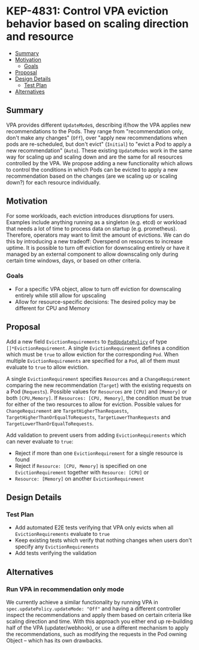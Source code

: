 # KEP-4831: Control VPA eviction behavior based on scaling direction and resource

<!-- toc -->
- [Summary](#summary)
- [Motivation](#motivation)
   - [Goals](#goals)
- [Proposal](#proposal)
- [Design Details](#design-details)
   - [Test Plan](#test-plan)
- [Alternatives](#alternatives)
<!-- /toc -->

## Summary
VPA provides different `UpdateMode`s, describing if/how the VPA applies new recommendations to the Pods. They range from
"recommendation only, don't make any changes" (`Off`), over "apply new recommendations when pods are re-scheduled, but
don't evict" (`Initial`) to "evict a Pod to apply a new recommendation" (`Auto`). These existing `UpdateModes` work in
the same way for scaling up and scaling down and are the same for all resources controlled by the VPA. We propose adding
a new functionality which allows to control the conditions in which Pods can be evicted to apply a new recommendation
based on the changes (are we scaling up or scaling down?) for each resource individually.

## Motivation
For some workloads, each eviction introduces disruptions for users. Examples include anything running as a singleton 
(e.g. etcd) or workload that needs a lot of time to process data on startup (e.g. prometheus). Therefore, operators may
want to limit the amount of evictions. We can do this by introducing a new tradeoff: Overspend on resources to increase 
uptime. It is possible to turn off eviction for downscaling entirely or have it managed by an external component to 
allow downscaling only during certain time windows, days, or based on other criteria.

### Goals
* For a specific VPA object, allow to turn off eviction for downscaling entirely while still allow for upscaling
* Allow for resource-specific decisions: The desired policy may be different for CPU and Memory

## Proposal
Add a new field `EvictionRequirements` to
[`PodUpdatePolicy`](https://github.com/kubernetes/autoscaler/blob/2f4385b72e304216cf745893747da45ef314898f/vertical-pod-autoscaler/pkg/apis/autoscaling.k8s.io/v1/types.go#L109)
of type `[]*EvictionRequirement`. A single `EvictionRequirement` defines a condition which must be `true` to allow
eviction for the corresponding `Pod`. When multiple `EvictionRequirements` are specified for a `Pod`, all of them must
evaluate to `true` to allow eviction.

A single `EvictionRequirement` specifies `Resources` and a `ChangeRequirement` comparing the new recommendation
(`Target`) with the existing requests on a Pod (`Requests`). Possible values for `Resources` are `[CPU]` and `[Memory]`
or both `[CPU,Memory]`. If `Resources: [CPU, Memory]`, the condition must be true for either of the two resources to
allow for eviction. Possible values for `ChangeRequirement` are `TargetHigherThanRequests`,
`TargetHigherThanOrEqualToRequests`, `TargetLowerThanRequests` and `TargetLowerThanOrEqualToRequests`.

Add validation to prevent users from adding `EvictionRequirements` which can never evaluate to `true`:
* Reject if more than one `EvictionRequirement` for a single resource is found
* Reject if `Resource: [CPU, Memory]` is specified on one `EvictionRequirement` together with `Resource: [CPU]` or
* `Resource: [Memory]` on another `EvictionRequirement`

## Design Details
### Test Plan
* Add automated E2E tests verifying that VPA only evicts when all `EvictionRequirements` evaluate to `true`
* Keep existing tests which verify that nothing changes when users don't specify any `EvictionRequirements`
* Add tests verifying the validation

## Alternatives
### Run VPA in recommendation only mode
We currently achieve a similar functionality by running VPA in `spec.updatePolicy.updateMode: "Off"` and having a 
different controller inspect the recommendations and apply them based on certain criteria like scaling direction and 
time.
With this approach you either end up re-building half of the VPA (updater/webhook), or use a different mechanism to
apply the recommendations, such as modifying the requests in the Pod owning Object – which has its own drawbacks.
